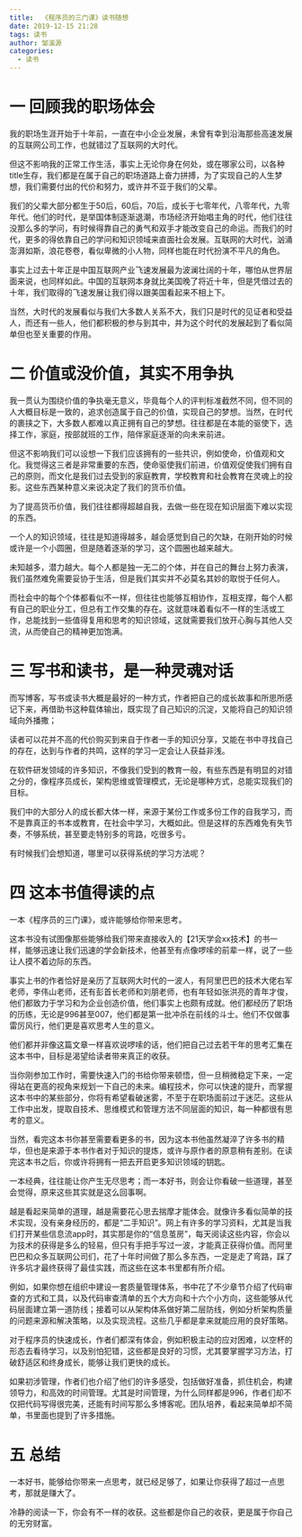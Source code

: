 ```yaml
---
title:  《程序员的三门课》读书随想
date: 2019-12-15 21:28
tags: 读书
author: 邹溪源
categories:
  - 读书
---
```


# 一  回顾我的职场体会
我的职场生涯开始于十年前，一直在中小企业发展，未曾有幸到沿海那些高速发展的互联网公司工作，也就错过了互联网的大时代。

但这不影响我的正常工作生活，事实上无论你身在何处，或在哪家公司，以各种title生存，我们都是在属于自己的职场道路上奋力拼搏，为了实现自己的人生梦想，我们需要付出的代价和努力，或许并不亚于我们的父辈。

我们的父辈大部分都生于50后，60后，70后，成长于七零年代，八零年代，九零年代。他们的时代，是举国体制逐渐退潮，市场经济开始唱主角的时代，他们往往没那么多的学问，有时候得靠自己的勇气和双手才能改变自己的命运。而我们的时代，更多的得依靠自己的学问和知识领域来直面社会发展。互联网的大时代，汹涌澎湃如斯，浪花卷卷，看似卑微的小人物，同样也能在时代扮演不平凡的角色。

事实上过去十年正是中国互联网产业飞速发展最为波澜壮阔的十年，哪怕从世界层面来说，也同样如此。中国的互联网本身就比美国晚了将近十年，但是凭借过去的十年，我们取得的飞速发展让我们得以跟美国看起来不相上下。

当然，大时代的发展看似与我们大多数人关系不大，我们只是时代的见证者和受益人，而还有一些人，他们都积极的参与到其中，并为这个时代的发展起到了看似简单但也至关重要的作用。

# 二 价值或没价值，其实不用争执
我一贯认为围绕价值的争执毫无意义，毕竟每个人的评判标准截然不同，但不同的人大概目标是一致的，追求创造属于自己的价值，实现自己的梦想。当然，在时代的裹挟之下，大多数人都难以真正拥有自己的梦想。往往都是在本能的驱使下，选择工作，家庭，按部就班的工作，陪伴家庭逐渐的向未来前进。

但这不影响我们可以设想一下我们应该拥有的一些共识，例如使命，价值观和文化。我觉得这三者是非常重要的东西，使命驱使我们前进，价值观促使我们拥有自己的原则，而文化是我们过去受到的家庭教育，学校教育和社会教育在灵魂上的投影。这些东西某种意义来说决定了我们的货币价值。

为了提高货币价值，我们往往都得超越自我，去做一些在现在知识层面下难以实现的东西。

一个人的知识领域，往往是知道得越多，越会感觉到自己的欠缺，在刚开始的时候或许是一个小圆圈，但是随着逐渐的学习，这个圆圈也越来越大。

未知越多，潜力越大。每个人都是独一无二的个体，并在自己的舞台上努力表演，我们虽然难免需要妥协于生活，但是我们其实并不必莫名其妙的取悦于任何人。

而社会中的每个个体都看似不一样，但往往也能够互相协作，互相支撑，每个人都有自己的职业分工，但总有工作交集的存在。这就意味着看似不一样的生活或工作，总能找到一些值得复用和思考的知识领域，这就需要我们放开心胸与其他人交流，从而使自己的精神更加饱满。

# 三 写书和读书，是一种灵魂对话
而写博客，写书或读书大概是最好的一种方式，作者把自己的成长故事和所思所感记下来，再借助书这种载体输出，既实现了自己知识的沉淀，又能将自己的知识领域向外播撒；

读者可以花并不高的代价购买到来自于作者一手的知识分享，又能在书中寻找自己的存在，达到与作者的共鸣，这样的学习一定会让人获益非浅。

在软件研发领域的许多知识，不像我们受到的教育一般，有些东西是有明显的对错之分的，像程序员成长，架构思维或管理模式，无论是哪种方式，总能实现我们的目标。

我们中的大部分人的成长都大体一样，来源于某份工作或多份工作的自我学习，而不是靠真正的书本或教育，在社会中学习，大概如此。但是这样的东西难免有失节奏，不够系统，甚至要走特别多的弯路，吃很多亏。

有时候我们会想知道，哪里可以获得系统的学习方法呢？

# 四 这本书值得读的点
一本《程序员的三门课》，或许能够给你带来思考。

这本书没有试图像那些能够给我们带来直接收入的【21天学会xx技术】的书一样，能够迅速让我们迅速的学会新技术，他甚至有点像啰嗦的前辈一样，说了一些让人摸不着边际的东西。

事实上书的作者恰好是亲历了互联网大时代的一波人，有阿里巴巴的技术大佬右军老师，李伟山老师，还有彭首长老师和刘朋老师，也有年轻如张洪亮的青年才俊，他们都致力于学习和为企业创造价值，他们事实上也颇有成就。他们都经历了职场的历练，无论是996甚至007，他们都是第一批冲杀在前线的斗士。他们不仅做事雷厉风行，他们更是喜欢思考人生的意义。

他们都并非像这篇文章一样喜欢说啰嗦的话，他们把自己过去若干年的思考汇集在这本书中，目标是渴望给读者带来真正的收获。

当你刚参加工作时，需要快速入门的书给你带来顿悟，但一旦稍微稳定下来，一定得站在更高的视角来规划一下自己的未来。编程技术，你可以快速的提升，而掌握这本书中的某些部分，你将有希望看破迷雾，不至于在职场面前过于迷茫。这些从工作中出发，提取自技术、思维模式和管理方法不同层面的知识，每一种都很有思考的意义。

当然，看完这本书你甚至需要看更多的书，因为这本书他虽然凝淬了许多书的精华，但也是来源于本书作者对于知识的提炼，或许与原作者的原意稍有差别。在读完这本书之后，你或许将拥有一把去开启更多知识领域的钥匙。

一本经典，往往能让你产生无尽思考；而一本好书，则会让你看破一些道理，甚至会觉得，原来这些其实就是这么回事啊。

越是看起来简单的道理，越是需要花心思去揣摩才能体会。就像许多看似简单的技术实现，没有亲身经历的，都是“二手知识”。网上有许多的学习资料，尤其是当我们打开某些信息流app时，其实那是你的“信息茧房”，每天阅读这些内容，你会以为技术的获得是多么的轻易，但只有手把手写过一波，才能真正获得价值。而阿里巴巴和众多互联网公司们，花了十年时间做了那么多东西，一定是走了弯路，踩了许多坑才最终获得了最佳实践，而这些在这本书里都有所介绍。

例如，如果你想在组织中建设一套质量管理体系，书中花了不少章节介绍了代码审查的方式和工具，以及代码审查清单的五个大方向和十六个小方向，这些能够从代码层面建立第一道防线；接着可以从架构体系做好第二层防线，例如分析架构质量的问题来源和解决策略，以及实现流程。这些几乎都是拿来就能应用的良好策略。

对于程序员的快速成长，作者们都深有体会，例如积极主动的应对困难，以空杯的形态去看待学习，以及别怕犯错，这些都是良好的习惯，尤其要掌握学习方法，打破舒适区和终身成长，能够让我们更快的成长。

如果初涉管理，作者们也介绍了他们的许多感受，包括做好准备，抓住机会，构建领导力，和高效的时间管理。尤其是时间管理，为什么同样都是996，作者们却不仅把代码写得很完美，还能有时间写那么多博客呢。团队培养，看起来简单却不简单，书里面也提到了许多措施。

# 五 总结
一本好书，能够给你带来一点思考，就已经足够了，如果让你获得了超过一点思考，那就是赚大了。

冷静的阅读一下，你会有不一样的收获。这些都是你自己的收获，更是属于你自己的无穷财富。



